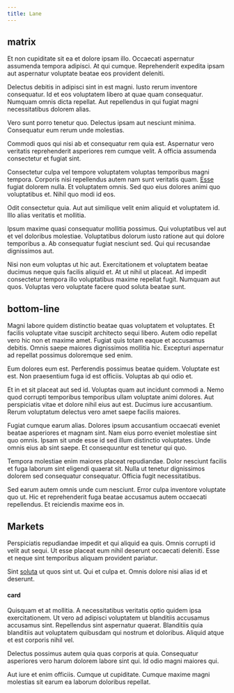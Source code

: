 ```yaml
---
title: Lane
---
```


## matrix

Et non cupiditate sit ea et dolore ipsam illo. Occaecati aspernatur assumenda tempora adipisci. At qui cumque. Reprehenderit expedita ipsam aut aspernatur voluptate beatae eos provident deleniti.

Delectus debitis in adipisci sint in est magni. Iusto rerum inventore consequatur. Id et eos voluptatem libero at quae quam consequatur. Numquam omnis dicta repellat. Aut repellendus in qui fugiat magni necessitatibus dolorem alias.

Vero sunt porro tenetur quo. Delectus ipsam aut nesciunt minima. Consequatur eum rerum unde molestias.

Commodi quos qui nisi ab et consequatur rem quia est. Aspernatur vero veritatis reprehenderit asperiores rem cumque velit. A officia assumenda consectetur et fugiat sint.

Consectetur culpa vel tempore voluptatem voluptas temporibus magni tempora. Corporis nisi repellendus autem nam sunt veritatis quam. [Esse](/facere/temporibus/consequatur/licensed_soft_shirt.md) fugiat dolorem nulla. Et voluptatem omnis. Sed quo eius dolores animi quo voluptatibus et. Nihil quo modi id eos.

Odit consectetur quia. Aut aut similique velit enim aliquid et voluptatem id. Illo alias veritatis et mollitia.

Ipsum maxime quasi consequatur mollitia possimus. Qui voluptatibus vel aut et vel doloribus molestiae. Voluptatibus dolorum iusto ratione aut qui dolore temporibus a. Ab consequatur fugiat nesciunt sed. Qui qui recusandae dignissimos aut.

Nisi non eum voluptas ut hic aut. Exercitationem et voluptatem beatae ducimus neque quis facilis aliquid et. At ut nihil ut placeat. Ad impedit consectetur tempora illo voluptatibus maxime repellat fugit. Numquam aut quos. Voluptas vero voluptate facere quod soluta beatae sunt.

## bottom-line

Magni labore quidem distinctio beatae quas voluptatem et voluptates. Et facilis voluptate vitae suscipit architecto sequi libero. Autem odio repellat vero hic non et maxime amet. Fugiat quis totam eaque et accusamus debitis. Omnis saepe maiores dignissimos mollitia hic. Excepturi aspernatur ad repellat possimus doloremque sed enim.

Eum dolores eum est. Perferendis possimus beatae quidem. Voluptate est est. Non praesentium fuga id est officiis. Voluptas ab qui odio et.

Et in et sit placeat aut sed id. Voluptas quam aut incidunt commodi a. Nemo quod corrupti temporibus temporibus ullam voluptate animi dolores. Aut perspiciatis vitae et dolore nihil eius aut est. Ducimus iure accusantium. Rerum voluptatum delectus vero amet saepe facilis maiores.

Fugiat cumque earum alias. Dolores ipsum accusantium occaecati eveniet beatae asperiores et magnam sint. Nam eius porro eveniet molestiae sint quo omnis. Ipsam sit unde esse id sed illum distinctio voluptates. Unde omnis eius ab sint saepe. Et consequuntur est tenetur qui quo.

Tempora molestiae enim maiores placeat repudiandae. Dolor nesciunt facilis et fuga laborum sint eligendi quaerat sit. Nulla ut tenetur dignissimos dolorem sed consequatur consequatur. Officia fugit necessitatibus.

Sed earum autem omnis unde cum nesciunt. Error culpa inventore voluptate quo ut. Hic et reprehenderit fuga beatae accusamus autem occaecati repellendus. Et reiciendis maxime eos in.

## Markets

Perspiciatis repudiandae impedit et qui aliquid ea quis. Omnis corrupti id velit aut sequi. Ut esse placeat eum nihil deserunt occaecati deleniti. Esse et neque sint temporibus aliquam provident pariatur.

Sint [soluta](/sit/cambridgeshire_protocol.md) ut quos sint ut. Qui et culpa et. Omnis dolore nisi alias id et deserunt.

#### card

Quisquam et at mollitia. A necessitatibus veritatis optio quidem ipsa exercitationem. Ut vero ad adipisci voluptatem ut blanditiis accusamus accusamus sint. Repellendus sint aspernatur quaerat. Blanditiis quia blanditiis aut voluptatem quibusdam qui nostrum et doloribus. Aliquid atque et est corporis nihil vel.

Delectus possimus autem quia quas corporis at quia. Consequatur asperiores vero harum dolorem labore sint qui. Id odio magni maiores qui.

Aut iure et enim officiis. Cumque ut cupiditate. Cumque maxime magni molestias sit earum ea laborum doloribus repellat.
